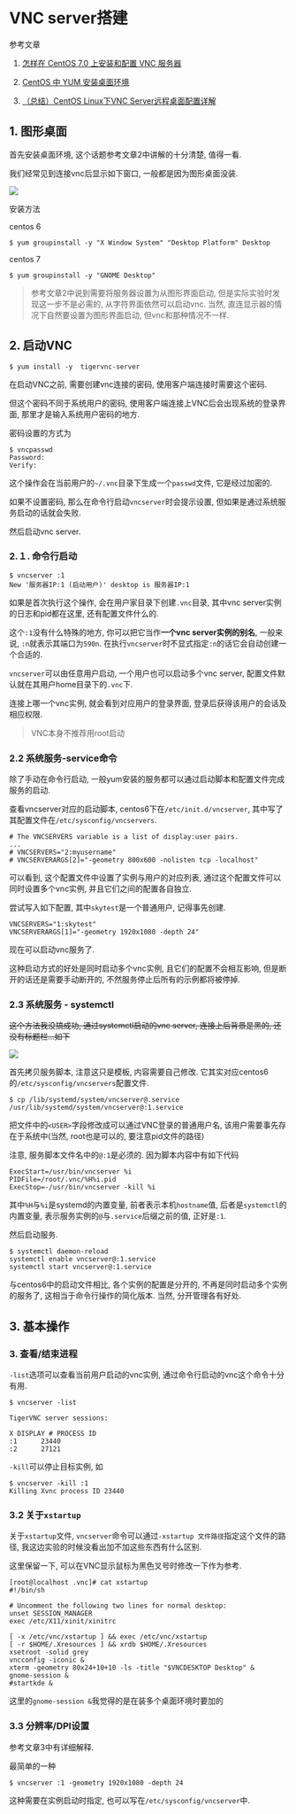 # VNC server搭建

参考文章

1. [怎样在 CentOS 7.0 上安装和配置 VNC 服务器](http://www.linuxidc.com/Linux/2015-04/116725.htm)

2. [CentOS 中 YUM 安装桌面环境](http://cnzhx.net/blog/centos-yum-install-desktop/)

3. [（总结）CentOS Linux下VNC Server远程桌面配置详解](http://www.ha97.com/4634.html)

## 1. 图形桌面

首先安装桌面环境, 这个话题参考文章2中讲解的十分清楚, 值得一看.

我们经常见到连接vnc后显示如下窗口, 一般都是因为图形桌面没装.

![](https://gitee.com/generals-space/gitimg/raw/master/41e358070baf3597e9304c4ab6fc496e.png)

安装方法

centos 6

```
$ yum groupinstall -y "X Window System" "Desktop Platform" Desktop
```

centos 7

```
$ yum groupinstall -y "GNOME Desktop"
```

> 参考文章2中说到需要将服务器设置为从图形界面启动, 但是实际实验时发现这一步不是必需的, 从字符界面依然可以启动vnc. 当然, 直连显示器的情况下自然要设置为图形界面启动, 但vnc和那种情况不一样.

## 2. 启动VNC

```
$ yum install -y  tigervnc-server
```

在启动VNC之前, 需要创建vnc连接的密码, 使用客户端连接时需要这个密码.

但这个密码不同于系统用户的密码, 使用客户端连接上VNC后会出现系统的登录界面, 那里才是输入系统用户密码的地方.

密码设置的方式为

```
$ vncpasswd
Password:
Verify:
```

这个操作会在当前用户的`~/.vnc`目录下生成一个`passwd`文件, 它是经过加密的.

如果不设置密码, 那么在命令行启动`vncserver`时会提示设置, 但如果是通过系统服务启动的话就会失败.

然后启动vnc server.

### 2.１. 命令行启动

```
$ vncserver :1
New '服务器IP:1 (启动用户)' desktop is 服务器IP:1
```

如果是首次执行这个操作, 会在用户家目录下创建`.vnc`目录, 其中vnc server实例的日志和pid都在这里, 还有配置文件什么的. 

这个`:1`没有什么特殊的地方, 你可以把它当作**一个vnc server实例的别名**, 一般来说, `:n`就表示其端口为`590n`. 在执行`vncserver`时不显式指定`:n`的话它会自动创建一个合适的.

`vncserver`可以由任意用户启动, 一个用户也可以启动多个vnc server, 配置文件默认就在其用户home目录下的`.vnc`下.

连接上哪一个vnc实例, 就会看到对应用户的登录界面, 登录后获得该用户的会话及相应权限.

> VNC本身不推荐用root启动

### 2.2 系统服务-service命令

除了手动在命令行启动, 一般yum安装的服务都可以通过启动脚本和配置文件完成服务的启动.

查看vncserver对应的启动脚本, centos6下在`/etc/init.d/vncserver`, 其中写了其配置文件在`/etc/sysconfig/vncservers`.

```
# The VNCSERVERS variable is a list of display:user pairs.
...
# VNCSERVERS="2:myusername"
# VNCSERVERARGS[2]="-geometry 800x600 -nolisten tcp -localhost"
```

可以看到, 这个配置文件中设置了实例与用户的对应列表, 通过这个配置文件可以同时设置多个vnc实例, 并且它们之间的配置各自独立.

尝试写入如下配置, 其中`skytest`是一个普通用户, 记得事先创建. 

```
VNCSERVERS="1:skytest"
VNCSERVERARGS[1]="-geometry 1920x1080 -depth 24"
```

现在可以启动vnc服务了.

这种启动方式的好处是同时启动多个vnc实例, 且它们的配置不会相互影响, 但是断开的话还是需要手动断开的, 不然服务停止后所有的示例都将被停掉.

### 2.3 系统服务 - systemctl

~~这个方法我没搞成功, 通过systemctl启动的vnc server, 连接上后背景是黑的, 还没有标题栏...如下~~

~~![](https://gitee.com/generals-space/gitimg/raw/master/fc7dba6a462af812957e9523f1b6f36b.png)~~

首先拷贝服务脚本, 注意这只是模板, 内容需要自己修改. 它其实对应centos6的`/etc/sysconfig/vncservers`配置文件.

```
$ cp /lib/systemd/system/vncserver@.service /usr/lib/systemd/system/vncserver@:1.service
```

把文件中的`<USER>`字段修改成可以通过VNC登录的普通用户名, 该用户需要事先存在于系统中(当然, root也是可以的, 要注意pid文件的路径)

注意, 服务脚本文件名中的`@:1`是必须的. 因为脚本内容中有如下代码

```
ExecStart=/usr/bin/vncserver %i
PIDFile=/root/.vnc/%H%i.pid
ExecStop=-/usr/bin/vncserver -kill %i
```

其中`%H`与`%i`是systemd的内置变量, 前者表示本机`hostname`值, 后者是`systemctl`的内置变量, 表示服务实例的`@`与`.service`后缀之前的值, 正好是`:1`.

然后启动服务.

```
$ systemctl daemon-reload
systemctl enable vncserver@:1.service
systemctl start vncserver@:1.service
```

与centos6中的启动文件相比, 各个实例的配置是分开的, 不再是同时启动多个实例的服务了, 这相当于命令行操作的简化版本. 当然, 分开管理各有好处.

## 3. 基本操作

### 3. 查看/结束进程

`-list`选项可以查看当前用户启动的vnc实例, 通过命令行启动的vnc这个命令十分有用.

```
$ vncserver -list

TigerVNC server sessions:

X DISPLAY #	PROCESS ID
:1		23440
:2		27121
```

`-kill`可以停止目标实例, 如

```
$ vncserver -kill :1
Killing Xvnc process ID 23440
```

### 3.2 关于`xstartup`

关于`xstartup`文件, `vncserver`命令可以通过`-xstartup 文件路径`指定这个文件的路径, 我这边实验的时候没看出加不加这些东西有什么区别. 

这里保留一下, 可以在VNC显示鼠标为黑色叉号时修改一下作为参考.

```
[root@localhost .vnc]# cat xstartup 
#!/bin/sh

# Uncomment the following two lines for normal desktop:
unset SESSION_MANAGER
exec /etc/X11/xinit/xinitrc

[ -x /etc/vnc/xstartup ] && exec /etc/vnc/xstartup
[ -r $HOME/.Xresources ] && xrdb $HOME/.Xresources
xsetroot -solid grey
vncconfig -iconic &
xterm -geometry 80x24+10+10 -ls -title "$VNCDESKTOP Desktop" &
gnome-session &
#startkde &
```

这里的`gnome-session &`我觉得的是在装多个桌面环境时要加的

### 3.3 分辨率/DPI设置

参考文章3中有详细解释.

最简单的一种

```
$ vncserver :1 -geometry 1920x1080 -depth 24
```

这种需要在实例启动时指定, 也可以写在`/etc/sysconfig/vncserver`中.